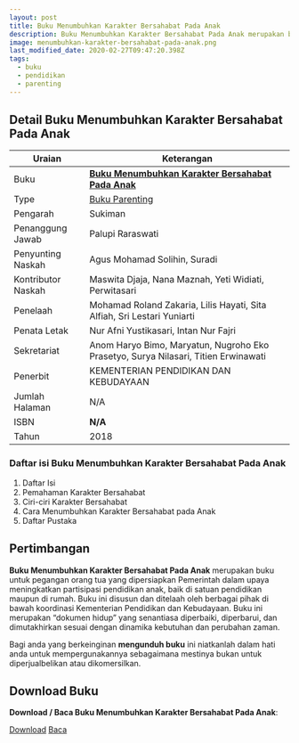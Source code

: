 ```yaml
---
layout: post
title: Buku Menumbuhkan Karakter Bersahabat Pada Anak
description: Buku Menumbuhkan Karakter Bersahabat Pada Anak merupakan buku pegangan orang tua sebagai upaya untuk menumbuhkan karakter bersahabat pada buah hati tercinta.
image: menumbuhkan-karakter-bersahabat-pada-anak.png
last_modified_date: 2020-02-27T09:47:20.398Z
tags:
  - buku
  - pendidikan
  - parenting
---
```


## Detail Buku Menumbuhkan Karakter Bersahabat Pada Anak

|Uraian|Keterangan|
| --- | --- |
|Buku|<a href="/bse/buku-menumbuhkan-karakter-bersahabat-pada-anak" title="Buku Menumbuhkan Karakter Bersahabat Pada Anak"><strong>Buku Menumbuhkan Karakter Bersahabat Pada Anak</strong></a>|
|Type|<a href="/bse/parenting" title="Buku Parenting" target="_blank">Buku Parenting</a>|
|Pengarah|Sukiman|
|Penanggung Jawab|Palupi Raraswati|
|Penyunting Naskah|Agus Mohamad Solihin, Suradi|
|Kontributor Naskah|Maswita Djaja, Nana Maznah, Yeti Widiati, Perwitasari|
|Penelaah|Mohamad Roland Zakaria, Lilis Hayati, Sita Alfiah, Sri Lestari Yuniarti|
|Penata Letak|Nur Afni Yustikasari, Intan Nur Fajri|
|Sekretariat|Anom Haryo Bimo, Maryatun, Nugroho Eko Prasetyo, Surya Nilasari, Titien Erwinawati|
|Penerbit|KEMENTERIAN PENDIDIKAN DAN KEBUDAYAAN|
|Jumlah Halaman|N/A|
|ISBN|<strong>N/A</strong>|
|Tahun|2018|

### Daftar isi Buku Menumbuhkan Karakter Bersahabat Pada Anak
1. Daftar Isi 
2. Pemahaman Karakter Bersahabat 
3. Ciri-ciri Karakter Bersahabat 
4. Cara Menumbuhkan Karakter Bersahabat pada Anak 
5. Daftar Pustaka 

## Pertimbangan
**Buku Menumbuhkan Karakter Bersahabat Pada Anak** merupakan buku untuk pegangan orang tua yang dipersiapkan Pemerintah dalam upaya meningkatkan partisipasi pendidikan anak, baik di satuan pendidikan maupun di rumah. Buku ini disusun dan ditelaah oleh berbagai pihak di bawah koordinasi Kementerian Pendidikan dan Kebudayaan. Buku ini merupakan “dokumen hidup” yang senantiasa diperbaiki, diperbarui, dan dimutakhirkan sesuai dengan dinamika kebutuhan dan perubahan zaman.

Bagi anda yang berkeinginan <b>mengunduh buku</b> ini niatkanlah dalam hati anda untuk mempergunakannya sebagaimana mestinya bukan untuk diperjualbelikan atau dikomersilkan.
  
## Download Buku
**Download / Baca Buku Menumbuhkan Karakter Bersahabat Pada Anak**:
<p class="center"><a class="button download" href="https://docs.google.com/uc?export=download&id=1kd7gqTddAAHYzAcKqbTgb8dUUfFJAywz" rel="nofollow" target="_blank" title="Download Buku Menumbuhkan Karakter Bersahabat Pada Anak">Download</a>
<a class="button demo open-dialog" href="https://drive.google.com/file/d/1kd7gqTddAAHYzAcKqbTgb8dUUfFJAywz/preview" rel="nofollow" target="_blank" title="Baca Buku Menumbuhkan Karakter Bersahabat Pada Anak">Baca</a></p>
